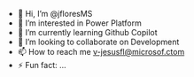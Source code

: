 - 👋 Hi, I’m @jfloresMS
- 👀 I’m interested in Power Platform
- 🌱 I’m currently learning Github Copilot
- 💞️ I’m looking to collaborate on Development
- 📫 How to reach me v-jesusfl@microsof.ctom
- ⚡ Fun fact: ...

<!---
jfloresMS/jfloresMS is a ✨ special ✨ repository because its `README.md` (this file) appears on your GitHub profile.
You can click the Preview link to take a look at your changes.
--->
